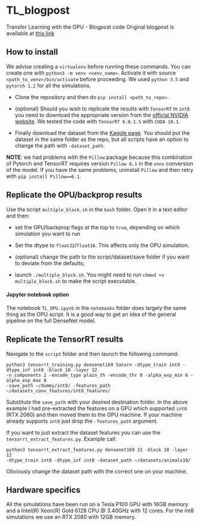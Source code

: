 # TL_blogpost
Transfer Learning with the OPU - Blogpost code 
Original blogpost is available at [this link](https://medium.com/@LightOnIO/au-revoir-backprop-bonjour-optical-transfer-learning-5f5ae18e4719)

## How to install

We advise creating a `virtualenv` before running these commands. You can create one with `python3 -m venv <venv_name>`. 
Activate it with source `<path_to_venv>/bin/activate`  before proceeding. We used `python 3.5` and `pytorch 1.2` 
for all the simulations.

- Clone the repository and then do `pip install <path_to_repo>`.

- (optional) Should you wish to replicate the results with `TensorRT` in `int8` you need to download the appropriate version from the
 [official NVIDIA website](https://developer.nvidia.com/tensorrt). We tested the code with `TensorRT 6.0.1.5` with `CUDA 10.1`.

- Finally download the dataset from the [Kaggle page](https://www.kaggle.com/alessiocorrado99/animals10). You should put the dataset 
in the  same folder as the repo, but all scripts have an option to change the path with `-dataset_path`. 

**NOTE**: we had problems with the `Pillow` package because this combination of Pytorch and TensorRT requires version
 `Pillow 6.1` in the `onnx` conversion of the model. If you have the same problems, uninstall `Pillow` and then retry with
 `pip install Pillow==6.1`. 

## Replicate the OPU/backprop results

Use the script `multiple_block.sh` in the `bash` folder. Open it in a text editor and then:
- set the OPU/backprop flags at the top to `true`, depending on which simulation you want to run
- Set the dtype to `float32`/`float16`. This affects only the OPU simulation.

- (optional) change the path to the script/dataset/save folder if you want to deviate from the 
defaults; 

- launch `./multiple_block.sh`. You might need to run `chmod +x multiple_block.sh` to make the script executable.

#### Jupyter notebook option
The notebook `TL_OPU.ipynb` in the `notebooks` folder does largely the same thing as the OPU script. It is a good way 
to get an idea of the general pipeline on the full DenseNet model.

## Replicate the TensorRT results  

Navigate to the `script` folder and then launch the following command: 

```
python3 tensorrt_training.py densenet169 Saturn -dtype_train int8 -dtype_inf int8 -block 10 -layer 12 
-n_components 2 -encode_type plain_th -encode_thr 0 -alpha_exp_min 6 -alpha_exp_max 8 
-save_path ~/dummy/int8/ -features_path ~/datasets_conv_features/int8_features/
``` 

Substitute the `save_path` with your desired destination folder. In the above example I had pre-extracted the features 
on a GPU which supported `int8` (RTX 2080) and then moved them to the OPU machine. If your machine already supports 
`int8` just drop the `-features_path` argument.

If you want to just extract the dataset features you can use the `tensorrt_extract_features.py`. Example call:

```
python3 tensorrt_extract_features.py densenet169 32 -block 10 -layer 12 
-dtype_train int8 -dtype_inf int8 -dataset_path ~/datasets/animals10/
```

Obviously change the dataset path with the correct one on your machine.

## Hardware specifics

All the simulations have been run on a Tesla P100 GPU with 16GB memory and a Intel(R) Xeon(R) Gold 6128 CPU @ 3.40GHz with 12 cores. 
For the int8 simulations we use an RTX 2080 with 12GB memory.
